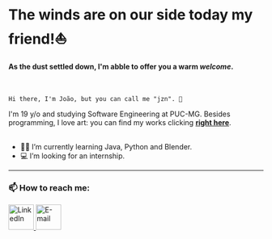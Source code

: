 # The winds are on our side today my friend!⛵️
#### As the dust settled down, I'm abble to offer you a warm *welcome*.
<br/>

``
  Hi there, I'm João, but you can call me "jzn". 👋
``

I'm 19 y/o and studying Software Engineering at PUC-MG.
Besides programming, I love art: you can find my works clicking [**right here**](https://beacons.ai/jzn).
<br><br/>
- 👨‍💻 I’m currently learning Java, Python and Blender.
- 💻 I’m looking for an internship.

---
### 📫 How to reach me:

<a href="https://linkedin.com/in/jvbl">
  <img src="https://cdn.jsdelivr.net/gh/dmhendricks/signature-social-icons/icons/round-flat-filled/50px/linkedin.png" alt="LinkedIn" title="LinkedIn" width="50" height="50" />
</a>
<a href="mailto:jovoay@gmail.com">
  <img src="https://cdn.jsdelivr.net/gh/dmhendricks/signature-social-icons/icons/round-flat-filled/50px/mail.png" alt="E-mail" title="E-mail" width="50" height="50" />
</a>


<!--
👁️👄👁️
-->
